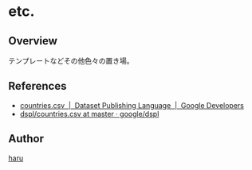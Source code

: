 # etc.

## Overview

テンプレートなどその他色々の置き場。

## References

- [countries.csv  |  Dataset Publishing Language  |  Google Developers](https://developers.google.com/public-data/docs/canonical/countries_csv)
- [dspl/countries.csv at master · google/dspl](https://github.com/google/dspl/blob/master/samples/google/canonical/countries.csv)

## Author

[haru](https://haru52.com/)
